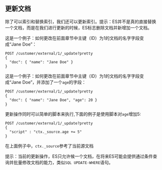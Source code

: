 ## 更新文档

除了可以索引和替换索引，我们还可以更新索引。提示：ES并不是真的直接替换一个文档，而是在我们进行更新的时候，ES标志删除文档并新增加一个文档。

这是一个例子：如何更改在前面章节中主键（ID）为1的文档的名字字段变成“Jane Doe”：
    
    
    POST /customer/external/1/_update?pretty
    {
      "doc": { "name": "Jane Doe" }
    }

这是一个例子：如何更改在前面章节中主键（ID）为1的文档的名字字段变成“Jane Doe”，并添加了一个`age`的字段：

    
    POST /customer/external/1/_update?pretty
    {
      "doc": { "name": "Jane Doe", "age": 20 }
    }

更新操作同时可以简单的脚本来执行,下面的例子是使用脚本对`age`增加5:
    
    
    POST /customer/external/1/_update?pretty
    {
      "script" : "ctx._source.age += 5"
    }

在上面例子中，`ctx._source`参考了当前源文档

提示：当前的更新操作，ES只允许候一个文档，在将来ES可能会提供通过条件查询并批量修改文档的能力，类似`SQL UPDATE-WHERE`语句。